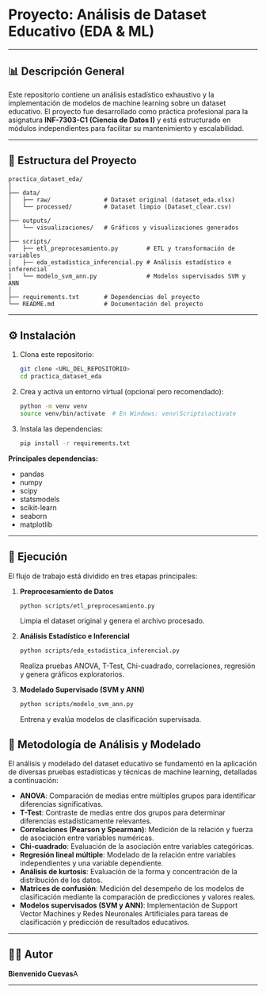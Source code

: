 # Proyecto: Análisis de Dataset Educativo (EDA & ML)

---

## 📊 Descripción General

Este repositorio contiene un análisis estadístico exhaustivo y la implementación de modelos de machine learning sobre un dataset educativo. El proyecto fue desarrollado como práctica profesional para la asignatura **INF-7303-C1 (Ciencia de Datos I)** y está estructurado en módulos independientes para facilitar su mantenimiento y escalabilidad.

---

## 📁 Estructura del Proyecto

```plaintext
practica_dataset_eda/
│
├── data/
│   ├── raw/               # Dataset original (dataset_eda.xlsx)
│   └── processed/         # Dataset limpio (Dataset_clear.csv)
│
├── outputs/
│   └── visualizaciones/   # Gráficos y visualizaciones generados
│
├── scripts/
│   ├── etl_preprocesamiento.py        # ETL y transformación de variables
│   ├── eda_estadistica_inferencial.py # Análisis estadístico e inferencial
│   └── modelo_svm_ann.py              # Modelos supervisados SVM y ANN
│
├── requirements.txt       # Dependencias del proyecto
└── README.md              # Documentación del proyecto
```

---

## ⚙️ Instalación

1. Clona este repositorio:
    ```bash
    git clone <URL_DEL_REPOSITORIO>
    cd practica_dataset_eda
    ```

2. Crea y activa un entorno virtual (opcional pero recomendado):
    ```bash
    python -m venv venv
    source venv/bin/activate  # En Windows: venv\Scripts\activate
    ```

3. Instala las dependencias:
    ```bash
    pip install -r requirements.txt
    ```

**Principales dependencias:**
- pandas
- numpy
- scipy
- statsmodels
- scikit-learn
- seaborn
- matplotlib

---

## 🚀 Ejecución

El flujo de trabajo está dividido en tres etapas principales:

1. **Preprocesamiento de Datos**
    ```bash
    python scripts/etl_preprocesamiento.py
    ```
    Limpia el dataset original y genera el archivo procesado.

2. **Análisis Estadístico e Inferencial**
    ```bash
    python scripts/eda_estadistica_inferencial.py
    ```
    Realiza pruebas ANOVA, T-Test, Chi-cuadrado, correlaciones, regresión y genera gráficos exploratorios.

3. **Modelado Supervisado (SVM y ANN)**
    ```bash
    python scripts/modelo_svm_ann.py
    ```
    Entrena y evalúa modelos de clasificación supervisada.

## 🧪 Metodología de Análisis y Modelado

El análisis y modelado del dataset educativo se fundamentó en la aplicación de diversas pruebas estadísticas y técnicas de machine learning, detalladas a continuación:

- **ANOVA**: Comparación de medias entre múltiples grupos para identificar diferencias significativas.
- **T-Test**: Contraste de medias entre dos grupos para determinar diferencias estadísticamente relevantes.
- **Correlaciones (Pearson y Spearman)**: Medición de la relación y fuerza de asociación entre variables numéricas.
- **Chi-cuadrado**: Evaluación de la asociación entre variables categóricas.
- **Regresión lineal múltiple**: Modelado de la relación entre variables independientes y una variable dependiente.
- **Análisis de kurtosis**: Evaluación de la forma y concentración de la distribución de los datos.
- **Matrices de confusión**: Medición del desempeño de los modelos de clasificación mediante la comparación de predicciones y valores reales.
- **Modelos supervisados (SVM y ANN)**: Implementación de Support Vector Machines y Redes Neuronales Artificiales para tareas de clasificación y predicción de resultados educativos.

---

## 👨‍💻 Autor

**Bienvenido Cuevas**A

---